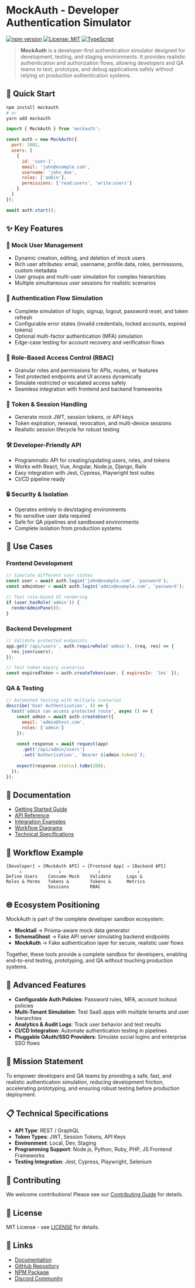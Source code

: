 # MockAuth - Developer Authentication Simulator

[![npm version](https://badge.fury.io/js/mockauth.svg)](https://badge.fury.io/js/mockauth)
[![License: MIT](https://img.shields.io/badge/License-MIT-yellow.svg)](https://opensource.org/licenses/MIT)
[![TypeScript](https://img.shields.io/badge/TypeScript-007ACC?logo=typescript&logoColor=white)](https://www.typescriptlang.org/)

> **MockAuth** is a developer-first authentication simulator designed for development, testing, and staging environments. It provides realistic authentication and authorization flows, allowing developers and QA teams to test, prototype, and debug applications safely without relying on production authentication systems.

## 🚀 Quick Start

```bash
npm install mockauth
# or
yarn add mockauth
```

```javascript
import { MockAuth } from 'mockauth';

const auth = new MockAuth({
  port: 3001,
  users: [
    {
      id: 'user-1',
      email: 'john@example.com',
      username: 'john_doe',
      roles: ['admin'],
      permissions: ['read:users', 'write:users']
    }
  ]
});

await auth.start();
```

## ✨ Key Features

### 🔐 Mock User Management
- Dynamic creation, editing, and deletion of mock users
- Rich user attributes: email, username, profile data, roles, permissions, custom metadata
- User groups and multi-user simulation for complex hierarchies
- Multiple simultaneous user sessions for realistic scenarios

### 🔑 Authentication Flow Simulation
- Complete simulation of login, signup, logout, password reset, and token refresh
- Configurable error states (invalid credentials, locked accounts, expired tokens)
- Optional multi-factor authentication (MFA) simulation
- Edge-case testing for account recovery and verification flows

### 👥 Role-Based Access Control (RBAC)
- Granular roles and permissions for APIs, routes, or features
- Test protected endpoints and UI access dynamically
- Simulate restricted or escalated access safely
- Seamless integration with frontend and backend frameworks

### 🎫 Token & Session Handling
- Generate mock JWT, session tokens, or API keys
- Token expiration, renewal, revocation, and multi-device sessions
- Realistic session lifecycle for robust testing

### 🛠️ Developer-Friendly API
- Programmatic API for creating/updating users, roles, and tokens
- Works with React, Vue, Angular, Node.js, Django, Rails
- Easy integration with Jest, Cypress, Playwright test suites
- CI/CD pipeline ready

### 🔒 Security & Isolation
- Operates entirely in dev/staging environments
- No sensitive user data required
- Safe for QA pipelines and sandboxed environments
- Complete isolation from production systems

## 🎯 Use Cases

### Frontend Development
```javascript
// Simulate different user states
const user = await auth.login('john@example.com', 'password');
const adminUser = await auth.login('admin@example.com', 'password');

// Test role-based UI rendering
if (user.hasRole('admin')) {
  renderAdminPanel();
}
```

### Backend Development
```javascript
// Validate protected endpoints
app.get('/api/users', auth.requireRole('admin'), (req, res) => {
  res.json(users);
});

// Test token expiry scenarios
const expiredToken = auth.createToken(user, { expiresIn: '1ms' });
```

### QA & Testing
```javascript
// Automated testing with multiple scenarios
describe('User Authentication', () => {
  test('admin can access protected route', async () => {
    const admin = await auth.createUser({
      email: 'admin@test.com',
      roles: ['admin']
    });
    
    const response = await request(app)
      .get('/api/admin/users')
      .set('Authorization', `Bearer ${admin.token}`);
      
    expect(response.status).toBe(200);
  });
});
```

## 📖 Documentation

- [Getting Started Guide](./docs/getting-started.md)
- [API Reference](./docs/api-reference.md)
- [Integration Examples](./docs/examples.md)
- [Workflow Diagrams](./docs/workflows.md)
- [Technical Specifications](./docs/technical-specs.md)

## 🔄 Workflow Example

```
[Developer] → [MockAuth API] → [Frontend App] → [Backend API]
     ↓              ↓              ↓              ↓
Define Users    Consume Mock    Validate      Logs &
Roles & Perms   Tokens &        Tokens &      Metrics
                Sessions        RBAC
```

## 🌐 Ecosystem Positioning

MockAuth is part of the complete developer sandbox ecosystem:

- **Mocktail** → Prisma-aware mock data generator
- **SchemaGhost** → Fake API server simulating backend endpoints  
- **MockAuth** → Fake authentication layer for secure, realistic user flows

Together, these tools provide a complete sandbox for developers, enabling end-to-end testing, prototyping, and QA without touching production systems.

## 🚀 Advanced Features

- **Configurable Auth Policies**: Password rules, MFA, account lockout policies
- **Multi-Tenant Simulation**: Test SaaS apps with multiple tenants and user hierarchies
- **Analytics & Audit Logs**: Track user behavior and test results
- **CI/CD Integration**: Automate authentication testing in pipelines
- **Pluggable OAuth/SSO Providers**: Simulate social logins and enterprise SSO flows

## 🎯 Mission Statement

To empower developers and QA teams by providing a safe, fast, and realistic authentication simulation, reducing development friction, accelerating prototyping, and ensuring robust testing before production deployment.

## 📋 Technical Specifications

- **API Type**: REST / GraphQL
- **Token Types**: JWT, Session Tokens, API Keys
- **Environment**: Local, Dev, Staging
- **Programming Support**: Node.js, Python, Ruby, PHP, JS Frontend Frameworks
- **Testing Integration**: Jest, Cypress, Playwright, Selenium

## 🤝 Contributing

We welcome contributions! Please see our [Contributing Guide](./CONTRIBUTING.md) for details.

## 📄 License

MIT License - see [LICENSE](./LICENSE) for details.

## 🔗 Links

- [Documentation](https://mockauth.dev)
- [GitHub Repository](https://github.com/mockauth/mockauth)
- [NPM Package](https://www.npmjs.com/package/mockauth)
- [Discord Community](https://discord.gg/mockauth)
